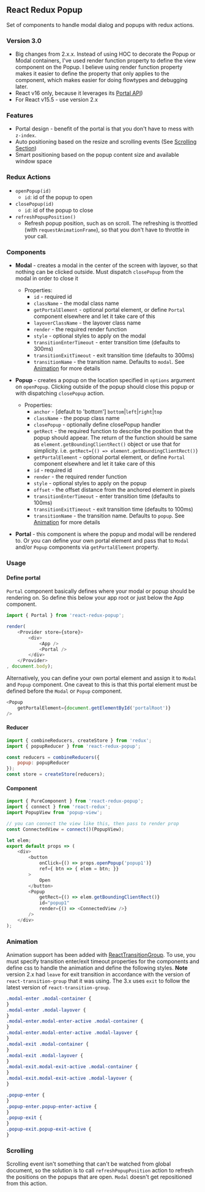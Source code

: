## React Redux Popup

Set of components to handle modal dialog and popups with redux actions.

### Version 3.0
 - Big changes from 2.x.x. Instead of using HOC to decorate the Popup or Modal containers, I've used render function property to define the view component on the Popup. I believe using render function property makes it easier to define the property that only applies to the component, which makes easier for doing flowtypes and debugging later.
 - React v16 only, because it leverages its [Portal API](https://reactjs.org/blog/2017/09/26/react-v16.0.html#portals))
 - For React v15.5 - use version 2.x

### Features
 - Portal design - benefit of the portal is that you don't have to mess with `z-index`.
 - Auto positioning based on the resize and scrolling events (See [Scrolling Section](https://github.com/ryank109/react-redux-popup#scrolling))
 - Smart positioning based on the popup content size and available window space

### Redux Actions
 - `openPopup(id)`
    - `id`: id of the popup to open
 - `closePopup(id)`
    - `id`: id of the popup to close
 - `refreshPopupPosition()`
    - Refresh popup position, such as on scroll. The refreshing is throttled (with `requestAnimationFrame`), so that you don't have to throttle in your call.

### Components
 - **Modal** - creates a modal in the center of the screen with layover, so that nothing can be clicked outside.  Must dispatch `closePopup` from the modal in order to close it
   - Properties:
     - `id` - required id
     - `className` - the modal class name
     - `getPortalElement` - optional portal element, or define `Portal` component elsewhere and let it take care of this
     - `layoverClassName` - the layover class name
     - `render` - the required render function
     - `style` - optional styles to apply on the modal
     - `transitionEnterTimeout` - enter transition time (defaults to 300ms)
     - `transitionExitTimeout` - exit transition time (defaults to 300ms)
     - `transitionName` - the transition name. Defaults to `modal`. See [Animation](https://github.com/ryank109/react-redux-popup#animation) for more details

 - **Popup** - creates a popup on the location specified in `options` argument on `openPopup`.  Clicking outside of the popup should close this popup or with dispatching `closePopup` action.
   - Properties:
     - `anchor` - [default to 'bottom'] `bottom`|`left`|`right`|`top`
     - `className` - the popup class name
     - `closePopup` - optionally define closePopup handler
     - `getRect` - the required function to describe the position that the popup should appear. The return of the function should be same as `element.getBoundingClientRect()` object or use that for simplicity. i.e. `getRect={() => element.getBoundingClientRect()}`
     - `getPortalElement` - optional portal element, or define `Portal` component elsewhere and let it take care of this
     - `id` - required id
     - `render` - the required render function
     - `style` - optional styles to apply on the popup
     - `offset` - the offset distance from the anchored element in pixels
     - `transitionEnterTimeout` - enter transition time (defaults to 100ms)
     - `transitionExitTimeout` - exit transition time (defaults to 100ms)
     - `transitionName` - the transition name. Defaults to `popup`. See [Animation](https://github.com/ryank109/react-redux-popup#animation) for more details

 - **Portal** - this component is where the popup and modal will be rendered to.  Or you can define your own portal element and pass that to `Modal` and/or `Popup` components via `getPortalElement` property.

### Usage

#### Define portal
`Portal` component basically defines where your modal or popup should be rendering on.  So define this below your app root or just below the App component.

```javascript
import { Portal } from 'react-redux-popup';

render(
    <Provider store={store}>
        <div>
            <App />
            <Portal />
        </div>
    </Provider>
, document.body);
```

Alternatively, you can define your own portal element and assign it to `Modal` and `Popup` component.  One caveat to this is that this portal element must be defined before the `Modal` or `Popup` component.

```javascript
<Popup
    getPortalElement={document.getElementById('portalRoot')}
/>
```

#### Reducer
```javascript
import { combineReducers, createStore } from 'redux';
import { popupReducer } from 'react-redux-popup';

const reducers = combineReducers({
    popup: popupReducer
});
const store = createStore(reducers);
```

#### Component
```javascript
import { PureComponent } from 'react-redux-popup';
import { connect } from 'react-redux';
import PopupView from 'popup-view';

// you can connect the view like this, then pass to render prop
const ConnectedView = connect()(PopupView);

let elem;
export default props => (
    <div>
        <button
            onClick={() => props.openPopup('popup1')}
            ref={ btn => { elem = btn; }}
        >
            Open
        </button>
        <Popup
            getRect={() => elem.getBoundingClientRect()}
            id="popup1"
            render={() => <ConnectedView />}
        />
    </div>
);
```

### Animation

Animation support has been added with [ReactTransitionGroup](https://reactjs.org/docs/animation.html).
To use, you must specify transition enter/exit timeout properties for the components and define css to handle the animation and define the following styles.  **Note** version 2.x had `leave` for exit transition in accordance with the version of `react-transition-group` that it was using.  The 3.x uses `exit` to follow the latest version of `react-transition-group`.

```css
.modal-enter .modal-container {
}
.modal-enter .modal-layover {
}
.modal-enter.modal-enter-active .modal-container {
}
.modal-enter.modal-enter-active .modal-layover {
}
.modal-exit .modal-container {
}
.modal-exit .modal-layover {
}
.modal-exit.modal-exit-active .modal-container {
}
.modal-exit.modal-exit-active .modal-layover {
}

.popup-enter {
}
.popup-enter.popup-enter-active {
}
.popup-exit {
}
.popup-exit.popup-exit-active {
}
```

### Scrolling

Scrolling event isn't something that can't be watched from global document, so the solution is to call `refreshPopupPosition` action to refresh the positions on the popups that are open. `Modal` doesn't get repositioned from this action.
